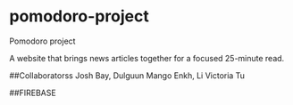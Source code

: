 # pomodoro-project
Pomodoro project

A website that brings news articles together for a focused 25-minute read. 


##Collaboratorss
Josh Bay, Dulguun Mango Enkh, Li Victoria Tu

##FIREBASE

 <script src="https://www.gstatic.com/firebasejs/4.10.0/firebase.js"></script>
 <script>            var config = {
                apiKey: "AIzaSyBa5ABniwGgmVdCEnijfdABEEk7cGLuzXk",
                authDomain: "pomodoro-project-1dd76.firebaseapp.com",
                databaseURL: "https://pomodoro-project-1dd76.firebaseio.com",
                projectId: "pomodoro-project-1dd76",
                storageBucket: "",
                messagingSenderId: "702315489756"
            };
            firebase.initializeApp(config);
            var database = firebase.database();
            var clickCounter = 0;
            $(".addClassHere").on("click", function () {
                clickCounter++;
                database.ref().set({
                    clickCount: clickCounter
                });
            });
  </script>
